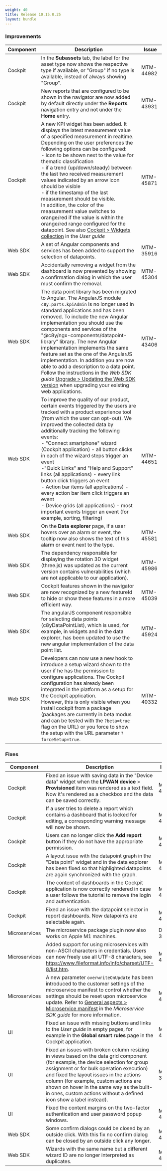 ```yaml
---
weight: 40
title: Release 10.15.0.25
layout: bundle
---
```


<!--10.14.1.0 - 10.14.134.0; 10.15.0.0 - 10.15.0.25-->

### Improvements

<div><table ><colgroup>
<col style="width: 15%;"><col style="width: 70%;"><col style="width: 15%;"></colgroup>
<thead><tr>
<th>
Component</th>
<th>
Description</th>
<th>
Issue</th>
</tr>
</thead><tbody>

<tr>
<td>
Cockpit</td>
<td>In the <b>Subassets</b> tab, the label for the asset type now shows the respective type if available, or "Group" if no type is available, instead of always showing "Group". </td>
<td>
MTM-44982</td>
</tr>


<tr>
<td>
Cockpit</td>
<td> New reports that are configured to be shown in the navigator are now added by default directly under the <b>Reports</b> navigation entry and not under the <b>Home</b> entry. </td>
<td>
MTM-43931</td>
</tr>

<td>
Cockpit</td>
<td> A new KPI widget has been added. It displays the latest measurement value of a specified measurement in realtime.
Depending on the user preferences the following options can be configured:
<br>- icon to be shown next to the value for thematic classification
<br>- if a trend (up/down/steady) between the last two received measurement values indicated by an arrow icon should be visible
<br>- if the timestamp of the last measurement should be visible.
<br> In addition, the color of the measurement value switches to orange/red if the value is within the orange/red range configured for the datapoint. See also <a href="https://cumulocity.com/guides/10.15.0/users-guide/cockpit/#widgets-collection/" class="no-ajaxy">Cockpit > Widgets collection<a/> in the <i>User guide</i.</td>
<td>
MTM-45871</td>
</tr>

<tr>
<td>
Web SDK</td>
<td> A set of Angular components and services has been added to support the selection of datapoints. </td>
<td>
MTM-35916</td>
</tr>

<tr>
<td>
Web SDK</td>
<td> Accidentally removing a widget from the dashboard is now prevented by showing a confirmation dialog in which the user must confirm the removal. </td>
<td>
MTM-45304</td>
</tr>

<tr>
<td>
Web SDK</td>
<td> The data point library has been migrated to Angular. The AngularJS module <code>c8y.parts.kpiAdmin</code> is no longer used in standard applications and has been removed. To include the new Angular implementation you should use the components and services of the "@c8y/ngx-components/datapoint-library" library. The new Angular implementation implements the same feature set as the one of the AngularJS implementation. In addition you are now able to add a description to a data point. Follow the instructions in the <i>Web SDK guide</i> <a href="https://cumulocity.com/guides/10.15.0/web/upgrade/#update-to-an-newer-version/" class="no-ajaxy">Upgrade > Updating the Web SDK version<a/> when upgrading your existing web applications.</td>
<td>
MTM-43406</td>
</tr>

<tr>
<td>
Web SDK</td>
<td> To improve the quality of our product, certain events triggered by the users are tracked with a product experience tool (from which the user can opt-out). We improved the collected data by additionally tracking the following events:
<br>- "Connect smartphone" wizard (Cockpit application) - all button clicks in each of the wizard steps trigger an event
<br>-"Quick Links" and "Help and Support" links (all applications) - every link button click triggers an event
<br>- Action bar items (all applications) - every action bar item click triggers an event
<br>- Device grids (all applications) - most important events trigger an event (for example, sorting, filtering) </td>
<td>
MTM-44651</td>
</tr>

<tr>
<td>
Web SDK</td>
<td> On the <b>Data explorer</b> page, if a user hovers over an alarm or event, the tooltip now also shows the text of this alarm or event next to the type. </td>
<td>
MTM-45581</td>
</tr>

<tr>
<td>
Web SDK</td>
<td> The dependency responsible for displaying the rotation 3D widget (three.js) was updated as the current version contains vulnerabilities (which are not applicable to our application). </td>
<td>
MTM-45986</td>
</tr>

<tr>
<td>
Web SDK</td>
<td> Cockpit features shown in the navigator are now recognized by a new featureId to hide or show these features in a more efficient way. </td>
<td>
MTM-45039</td>
</tr>

<tr>
<td>
Web SDK</td>
<td> The angularJS component responsible for selecting data points (c8yDataPointList), which is used, for example, in widgets and in the data explorer, has been updated to use the new angular implementation of the data point list. </td>
<td>
MTM-45924</td>
</tr>

<tr>
<td>
Web SDK </td>
<td> Developers can now use a new hook to introduce a setup wizard shown to the user if he has the permission to configure applications. The Cockpit configuration has already been integrated in the platform as a setup for the Cockpit application.
<br>However, this is only visible when you install cockpit from a package (packages are currently in beta modus and can be tested with the <code>?beta=true</code> flag on the URL) or you force to show the setup with the URL parameter <code>?forceSetup=true</code>. </td>
<td>
MTM-40332</td>
</tr>

</tbody></table></div>


### Fixes

<div><table ><colgroup>
<col style="width: 15%;"><col style="width: 70%;"><col style="width: 15%;"></colgroup>
<thead><tr>
<th>
Component</th>
<th>
Description</th>
<th>
Issue</th>
</tr>
</thead><tbody>

<tr>
<td>
Cockpit</td>
<td> Fixed an issue with saving data in the "Device data" widget when the <b>LPWAN device</b> > <b>Provisioned</b> item was rendered as a text field. Now it's rendered as a checkbox and the data can be saved correctly. </td>
<td>
MTM-45040</td>
</tr>

<tr>
<td>
Cockpit</td>
<td> If a user tries to delete a report which contains a dashboard that is locked for editing, a corresponding warning message will now be shown. </td>
<td>
MTM-45230</td>
</tr>

<tr>
<td>
Cockpit</td>
<td> Users can no longer click the <b>Add report</b> button if they do not have the appropriate permission. </td>
<td>
MTM-45686</td>
</tr>

<tr>
<td>
Cockpit</td>
<td> A layout issue with the datapoint graph in the "Data point" widget and in the data explorer has been fixed so that highlighted datapoints are again synchronized with the graph. </td>
<td>
MTM-40431</td>
</tr>

<tr>
<td>
Cockpit</td>
<td> The content of dashboards in the Cockpit application is now correctly rendered in case a user follows the tutorial to remove the login and authentication. </td>
<td>
MTM-45867</td>
</tr>

<tr>
<td>
Cockpit</td>
<td> Fixed an issue with the datapoint selector in report dashboards. Now datapoints are selectable again. </td>
<td>
MTM-47157</td>
</tr>

<tr>
<td>
Microservices</td>
<td> The microservice package plugin now also works on Apple M1 machines. </td>
<td>
DM-392</td>
</tr>

<tr>
<td>
Microservices</td>
<td> Added support for using microservices with non-ASCII characters in credentials. Users can now freely use all UTF-8 characters, see <a href="https://www.fileformat.info/info/charset/UTF-8/list.htm" class="no-ajaxy">https://www.fileformat.info/info/charset/UTF-8/list.htm<a/>.</td>
<td>
MTM-44368</td>
</tr>

<tr>
<td>
Microservices</td>
<td> A new parameter <code>overwriteOnUpdate</code> has been introduced to the customer settings of the microservice manifest to control whether the settings should be reset upon microservice update.  Refer to <a href="https://cumulocity.com/guides/10.15.0/microservice-sdk/concept/#manifest" class="no-ajaxy">General aspects > Microservice manifest<a/> in the <i>Microservice SDK guide</i> for more information. </td>
<td>
MTM-46037</td>
</tr>

<tr>
<td>
UI</td>
<td> Fixed an issue with missing buttons and links to the <i>User guide</i> in empty pages, for example in the <b>Global smart rules</b> page in the Cockpit application. </td>
<td>
MTM-45793</td>
</tr>

<tr>
<td>
UI</td>
<td> Fixed an issues with broken column resizing in views based on the data grid component (for example, the device selection for group assignment or for bulk operation execution) and fixed the layout issues in the actions column (for example, custom actions are shown on hover in the same way as the built-in ones, custom actions without a defined icon show a label instead). </td>
<td>
MTM-31790</td>
</tr>

<tr>
<td>
UI</td>
<td> Fixed the content margins on the two-factor authentication and user password popup windows. </td>
<td>
MTM-46922</td>
</tr>

<td>
Web SDK</td>
<td> Some confirm dialogs could be closed by an outside click. With this fix no confirm dialog can be closed by an outside click any longer. </td>
<td>
MTM-44934</td>
</tr>

<tr>
<td>
Web SDK</td>
<td> Wizards with the same name but a different wizard ID are no longer interpreted as duplicates. </td>
<td>
MTM-47174</td>
</tr>

</tbody></table></div>
